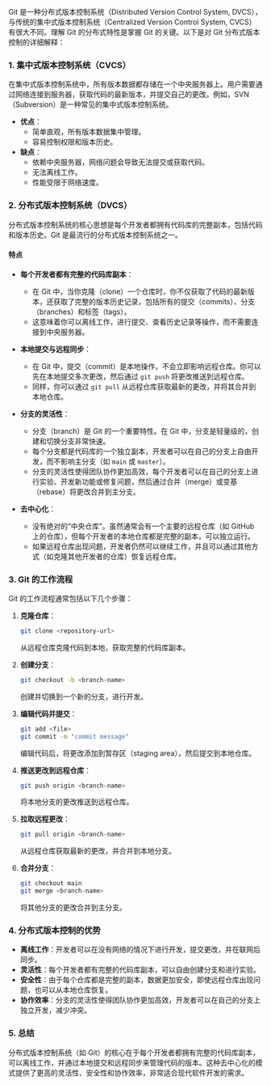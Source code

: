 Git 是一种分布式版本控制系统（Distributed Version Control System, DVCS），与传统的集中式版本控制系统（Centralized Version Control System, CVCS）有很大不同。理解 Git 的分布式特性是掌握 Git 的关键。以下是对 Git 分布式版本控制的详细解释：

### 1. **集中式版本控制系统（CVCS）**
在集中式版本控制系统中，所有版本数据都存储在一个中央服务器上。用户需要通过网络连接到服务器，获取代码的最新版本，并提交自己的更改。例如，SVN（Subversion）是一种常见的集中式版本控制系统。

- **优点**：
  - 简单直观，所有版本数据集中管理。
  - 容易控制权限和版本历史。
- **缺点**：
  - 依赖中央服务器，网络问题会导致无法提交或获取代码。
  - 无法离线工作。
  - 性能受限于网络速度。

### 2. **分布式版本控制系统（DVCS）**
分布式版本控制系统的核心思想是每个开发者都拥有代码库的完整副本，包括代码和版本历史。Git 是最流行的分布式版本控制系统之一。

#### **特点**
- **每个开发者都有完整的代码库副本**：
  - 在 Git 中，当你克隆（clone）一个仓库时，你不仅获取了代码的最新版本，还获取了完整的版本历史记录，包括所有的提交（commits）、分支（branches）和标签（tags）。
  - 这意味着你可以离线工作，进行提交、查看历史记录等操作，而不需要连接到中央服务器。

- **本地提交与远程同步**：
  - 在 Git 中，提交（commit）是本地操作，不会立即影响远程仓库。你可以先在本地提交多次更改，然后通过 `git push` 将更改推送到远程仓库。
  - 同样，你可以通过 `git pull` 从远程仓库获取最新的更改，并将其合并到本地仓库。

- **分支的灵活性**：
  - 分支（branch）是 Git 的一个重要特性。在 Git 中，分支是轻量级的，创建和切换分支非常快速。
  - 每个分支都是代码库的一个独立副本，开发者可以在自己的分支上自由开发，而不影响主分支（如 `main` 或 `master`）。
  - 分支的灵活性使得团队协作更加高效，每个开发者可以在自己的分支上进行实验、开发新功能或修复问题，然后通过合并（merge）或变基（rebase）将更改合并到主分支。

- **去中心化**：
  - 没有绝对的“中央仓库”。虽然通常会有一个主要的远程仓库（如 GitHub 上的仓库），但每个开发者的本地仓库都是完整的副本，可以独立运行。
  - 如果远程仓库出现问题，开发者仍然可以继续工作，并且可以通过其他方式（如克隆其他开发者的仓库）恢复远程仓库。

### 3. **Git 的工作流程**
Git 的工作流程通常包括以下几个步骤：

1. **克隆仓库**：
   ```bash
   git clone <repository-url>
   ```
   从远程仓库克隆代码到本地，获取完整的代码库副本。

2. **创建分支**：
   ```bash
   git checkout -b <branch-name>
   ```
   创建并切换到一个新的分支，进行开发。

3. **编辑代码并提交**：
   ```bash
   git add <file>
   git commit -m "commit message"
   ```
   编辑代码后，将更改添加到暂存区（staging area），然后提交到本地仓库。

4. **推送更改到远程仓库**：
   ```bash
   git push origin <branch-name>
   ```
   将本地分支的更改推送到远程仓库。

5. **拉取远程更改**：
   ```bash
   git pull origin <branch-name>
   ```
   从远程仓库获取最新的更改，并合并到本地分支。

6. **合并分支**：
   ```bash
   git checkout main
   git merge <branch-name>
   ```
   将其他分支的更改合并到主分支。

### 4. **分布式版本控制的优势**
- **离线工作**：开发者可以在没有网络的情况下进行开发，提交更改，并在联网后同步。
- **灵活性**：每个开发者都有完整的代码库副本，可以自由创建分支和进行实验。
- **安全性**：由于每个仓库都是完整的副本，数据更加安全，即使远程仓库出现问题，也可以从本地仓库恢复。
- **协作效率**：分支的灵活性使得团队协作更加高效，开发者可以在自己的分支上独立开发，减少冲突。

### 5. **总结**
分布式版本控制系统（如 Git）的核心在于每个开发者都拥有完整的代码库副本，可以离线工作，并通过本地提交和远程同步来管理代码的版本。这种去中心化的模式提供了更高的灵活性、安全性和协作效率，非常适合现代软件开发的需求。